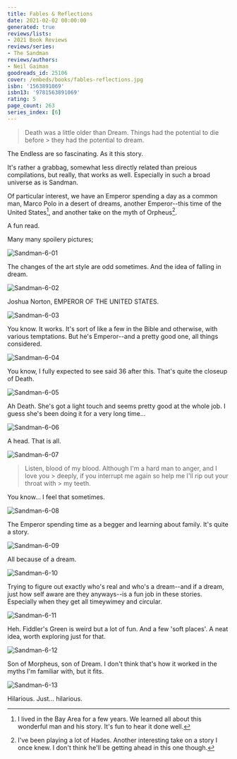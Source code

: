 ```yaml
---
title: Fables & Reflections
date: 2021-02-02 00:00:00
generated: true
reviews/lists:
- 2021 Book Reviews
reviews/series:
- The Sandman
reviews/authors:
- Neil Gaiman
goodreads_id: 25106
cover: /embeds/books/fables-reflections.jpg
isbn: '1563891069'
isbn13: '9781563891069'
rating: 5
page_count: 263
series_index: [6]
---
```

> Death was a little older than Dream. Things had the potential to die before > they had the potential to dream.

The Endless are so fascinating. As it this story.  

<!--more-->

It's rather a grabbag, somewhat less directly related than preious compilations, but really, that works as well. Especially in such a broad universe as is Sandman.  

Of particular interest, we have an Emperor spending a day as a common man, Marco Polo in a desert of dreams, another Emperor--this time of the United States[^sf], and another take on the myth of Orpheus[^hades].  

A fun read.  

Many many spoilery pictures;  

![Sandman-6-01](/embeds/books/attachments/sandman-6-01.jpg)  

The changes of the art style are odd sometimes. And the idea of falling in dream.  

![Sandman-6-02](/embeds/books/attachments/sandman-6-02.jpg)  

Joshua Norton, EMPEROR OF THE UNITED STATES.  

![Sandman-6-03](/embeds/books/attachments/sandman-6-03.jpg)  

You know. It works. It's sort of like a few in the Bible and otherwise, with various temptations. But he's Emperor--and a pretty good one, all things considered.  

![Sandman-6-04](/embeds/books/attachments/sandman-6-04.jpg)  

You know, I fully expected to see said 36 after this. That's quite the closeup of Death.  

![Sandman-6-05](/embeds/books/attachments/sandman-6-05.jpg)  

Ah Death. She's got a light touch and seems pretty good at the whole job. I guess she's been doing it for a very long time...  

![Sandman-6-06](/embeds/books/attachments/sandman-6-06.jpg)  

A head. That is all.  

![Sandman-6-07](/embeds/books/attachments/sandman-6-07.jpg)  

> Listen, blood of my blood. Although I'm a hard man to anger, and I love you > deeply, if you interrupt me again so help me I'll rip out your throat with > my teeth.

You know... I feel that sometimes.  

![Sandman-6-08](/embeds/books/attachments/sandman-6-08.jpg)  

The Emperor spending time as a begger and learning about family. It's quite a story.  

![Sandman-6-09](/embeds/books/attachments/sandman-6-09.jpg)  

All because of a dream.  

![Sandman-6-10](/embeds/books/attachments/sandman-6-10.jpg)  

Trying to figure out exactly who's real and who's a dream--and if a dream, just how self aware are they anyways--is a fun job in these stories. Especially when they get all timeywimey and circular.  

![Sandman-6-11](/embeds/books/attachments/sandman-6-11.jpg)  

Heh. Fiddler's Green is weird but a lot of fun. And a few 'soft places'. A neat idea, worth exploring just for that.  

![Sandman-6-12](/embeds/books/attachments/sandman-6-12.jpg)  

Son of Morpheus, son of Dream. I don't think that's how it worked in the myths I'm familiar with, but it fits.  

![Sandman-6-13](/embeds/books/attachments/sandman-6-13.jpg)  

Hilarious. Just... hilarious.  

[^sf]: I lived in the Bay Area for a few years. We learned all about this wonderful man and his story. It's fun to hear it done well.  

[^hades]: I've been playing a lot of Hades. Another interesting take on a story I once knew. I don't think he'll be getting ahead in this one though.